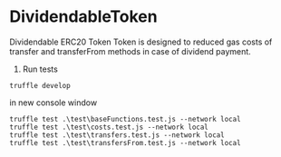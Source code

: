 # DividendableToken
Dividendable ERC20 Token
 Token is designed to reduced gas costs of transfer and transferFrom methods in case of dividend payment.

 1. Run tests
 ```
 truffle develop 
 ```
 in new console window 
 ```
 truffle test .\test\baseFunctions.test.js --network local
 truffle test .\test\costs.test.js --network local
 truffle test .\test\transfers.test.js --network local
truffle test .\test\transfersFrom.test.js --network local
 ```
